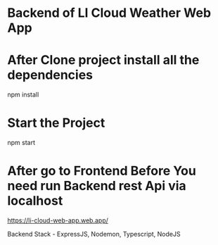 # Backend of LI Cloud Weather Web App

# After Clone project install all the dependencies
npm install

# Start the Project
npm start

# After go to Frontend **Before You need run Backend rest Api via localhost**
https://li-cloud-web-app.web.app/

Backend Stack - ExpressJS, Nodemon, Typescript, NodeJS
